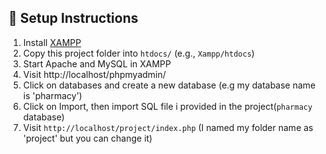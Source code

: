 ## 🧰 Setup Instructions
1. Install [XAMPP](https://www.apachefriends.org/index.html)
3. Copy this project folder into `htdocs/` (e.g., `Xampp/htdocs`)
4. Start Apache and MySQL in XAMPP
5. Visit http://localhost/phpmyadmin/
6. Click on databases and create a new database (e.g my database name is 'pharmacy')
7. Click on Import, then import SQL file i provided in the project(`pharmacy` database)
9. Visit `http://localhost/project/index.php`  (I named my folder name as 'project' but you can change it)
